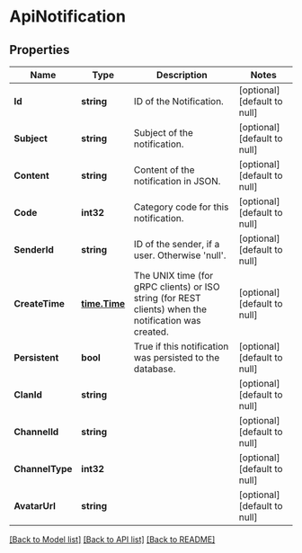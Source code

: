 # ApiNotification

## Properties
Name | Type | Description | Notes
------------ | ------------- | ------------- | -------------
**Id** | **string** | ID of the Notification. | [optional] [default to null]
**Subject** | **string** | Subject of the notification. | [optional] [default to null]
**Content** | **string** | Content of the notification in JSON. | [optional] [default to null]
**Code** | **int32** | Category code for this notification. | [optional] [default to null]
**SenderId** | **string** | ID of the sender, if a user. Otherwise &#39;null&#39;. | [optional] [default to null]
**CreateTime** | [**time.Time**](time.Time.md) | The UNIX time (for gRPC clients) or ISO string (for REST clients) when the notification was created. | [optional] [default to null]
**Persistent** | **bool** | True if this notification was persisted to the database. | [optional] [default to null]
**ClanId** | **string** |  | [optional] [default to null]
**ChannelId** | **string** |  | [optional] [default to null]
**ChannelType** | **int32** |  | [optional] [default to null]
**AvatarUrl** | **string** |  | [optional] [default to null]

[[Back to Model list]](../README.md#documentation-for-models) [[Back to API list]](../README.md#documentation-for-api-endpoints) [[Back to README]](../README.md)


